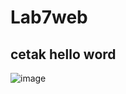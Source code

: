 # Lab7web
## cetak hello word

![image](https://github.com/muhamadabdulanas/Lab7web/assets/115569493/2df63823-f35f-4ba6-9e63-6587460f4b6d)
